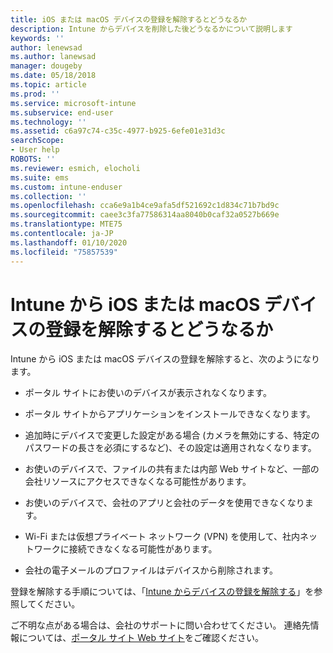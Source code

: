 ```yaml
---
title: iOS または macOS デバイスの登録を解除するとどうなるか
description: Intune からデバイスを削除した後どうなるかについて説明します
keywords: ''
author: lenewsad
ms.author: lanewsad
manager: dougeby
ms.date: 05/18/2018
ms.topic: article
ms.prod: ''
ms.service: microsoft-intune
ms.subservice: end-user
ms.technology: ''
ms.assetid: c6a97c74-c35c-4977-b925-6efe01e31d3c
searchScope:
- User help
ROBOTS: ''
ms.reviewer: esmich, elocholi
ms.suite: ems
ms.custom: intune-enduser
ms.collection: ''
ms.openlocfilehash: cca6e9a1b4ce9afa5df521692c1d834c71b7bd9c
ms.sourcegitcommit: caee3c3fa77586314aa8040b0caf32a0527b669e
ms.translationtype: MTE75
ms.contentlocale: ja-JP
ms.lasthandoff: 01/10/2020
ms.locfileid: "75857539"
---
```

# <a name="what-happens-if-you-unenroll-your-ios-or-macos-device-from-intune"></a>Intune から iOS または macOS デバイスの登録を解除するとどうなるか

Intune から iOS または macOS デバイスの登録を解除すると、次のようになります。

- ポータル サイトにお使いのデバイスが表示されなくなります。

- ポータル サイトからアプリケーションをインストールできなくなります。

- 追加時にデバイスで変更した設定がある場合 (カメラを無効にする、特定のパスワードの長さを必須にするなど)、その設定は適用されなくなります。

- お使いのデバイスで、ファイルの共有または内部 Web サイトなど、一部の会社リソースにアクセスできなくなる可能性があります。

- お使いのデバイスで、会社のアプリと会社のデータを使用できなくなります。

- Wi-Fi または仮想プライベート ネットワーク (VPN) を使用して、社内ネットワークに接続できなくなる可能性があります。

- 会社の電子メールのプロファイルはデバイスから削除されます。

登録を解除する手順については、「[Intune からデバイスの登録を解除する](unenroll-your-device-from-intune-ios.md)」を参照してください。

ご不明な点がある場合は、会社のサポートに問い合わせてください。 連絡先情報については、[ポータル サイト Web サイト](https://go.microsoft.com/fwlink/?linkid=2010980)をご確認ください。

